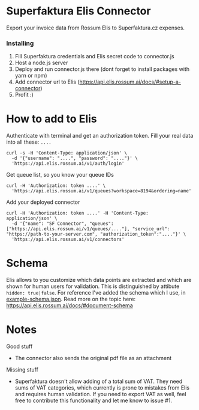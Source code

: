 # Superfaktura Elis Connector

Export your invoice data from Rossum Elis to Superfaktura.cz expenses.

### Installing

1. Fill Superfaktura credentials and Elis secret code to connector.js
2. Host a node.js server
3. Deploy and run connector.js there (dont forget to install packages with yarn or npm)
4. Add connector url to Elis (https://api.elis.rossum.ai/docs/#setup-a-connector)
5. Profit :)

# How to add to Elis
Authenticate with terminal and get an authorization token.
Fill your real data into all these: `....`
```
curl -s -H 'Content-Type: application/json' \
  -d '{"username": "....", "password": "...."}' \
  'https://api.elis.rossum.ai/v1/auth/login'
```
Get queue list, so you know your queue IDs
```
curl -H 'Authorization: token ....' \
  'https://api.elis.rossum.ai/v1/queues?workspace=8194&ordering=name'
```
Add your deployed connector
```
curl -H 'Authorization: token ....' -H 'Content-Type: application/json' \
  -d '{"name": "SF Connector", "queues": ["https://api.elis.rossum.ai/v1/queues/...."], "service_url": "https://path-to-your-server.com", "authorization_token":"...."}' \
  'https://api.elis.rossum.ai/v1/connectors'
```

# Schema
Elis allows to you customize which data points are extracted and which are shown for human users for validation.
This is distinguished by attibute `hidden: true|false`. For reference I've added the schema which I use, in [example-schema.json](example-schema.json).
Read more on the topic here: https://api.elis.rossum.ai/docs/#document-schema

# Notes

Good stuff
- The connector also sends the original pdf file as an attachment

Missing stuff
- Superfaktura doesn't allow adding of a total sum of VAT. They need sums of VAT categories, which currently is prone to mistakes from Elis and requires human validation. If you need to export VAT as well, feel free to contribute this functionality and let me know to issue #1.
